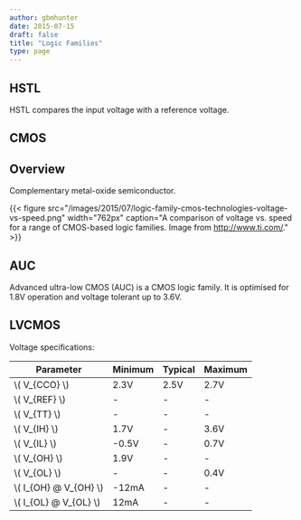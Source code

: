 ```yaml
---
author: gbmhunter
date: 2015-07-15
draft: false
title: "Logic Families"
type: page
---
```


## HSTL

HSTL compares the input voltage with a reference voltage.

## CMOS

## Overview

Complementary metal-oxide semiconductor.

{{< figure src="/images/2015/07/logic-family-cmos-technologies-voltage-vs-speed.png" width="762px" caption="A comparison of voltage vs. speed for a range of CMOS-based logic families. Image from http://www.ti.com/."  >}}

## AUC

Advanced ultra-low CMOS (AUC) is a CMOS logic family. It is optimised for 1.8V operation and voltage tolerant up to 3.6V.

## LVCMOS

Voltage specifications:

<table>
    <tr>
        <th>Parameter</th>
        <th>Minimum</th>
        <th>Typical</th>
        <th>Maximum</th>
    </tr>
    <tbody >
        <tr >
            <td>\( V_{CCO} \)</td>
            <td>2.3V</td>
            <td>2.5V</td>
            <td>2.7V</td>
        </tr>
        <tr>
            <td>\( V_{REF} \)</td>
            <td>-</td>
            <td>-</td>
            <td>-</td>
        </tr>
        <tr>
            <td>\( V_{TT} \)</td>
            <td>-</td>
            <td>-</td>
            <td>-</td>
        </tr>
        <tr >
            <td>\( V_{IH} \)</td>
            <td>1.7V</td>
            <td>-</td>
            <td>3.6V</td>
        </tr>
        <tr>
            <td>\( V_{IL} \)</td>
            <td>-0.5V</td>
            <td>-</td>
            <td>0.7V</td>
        </tr>
        <tr >
<td >\( V_{OH} \)
</td>
<td >1.9V
</td>
<td >-
</td>
<td >-
</td></tr><tr >
<td >\( V_{OL} \)
</td>
<td >-
</td>
<td >-
</td>
<td >0.4V
</td></tr><tr >
<td >\( I_{OH} @ V_{OH} \)
</td>
<td >-12mA
</td>
<td >-
</td>
<td >-
</td></tr><tr >
<td >\( I_{OL} @ V_{OL} \)
</td>
<td >12mA
</td>
<td >-
</td>
<td >-
</td></tr></tbody></table>

